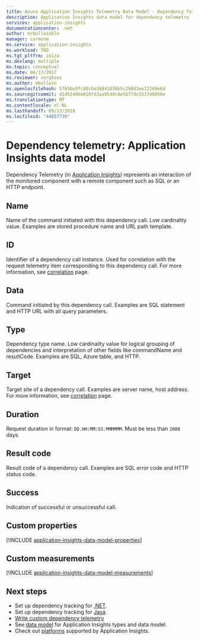 ```yaml
---
title: Azure Application Insights Telemetry Data Model - Dependency Telemetry | Microsoft Docs
description: Application Insights data model for dependency telemetry
services: application-insights
documentationcenter: .net
author: mrbullwinkle
manager: carmonm
ms.service: application-insights
ms.workload: TBD
ms.tgt_pltfrm: ibiza
ms.devlang: multiple
ms.topic: conceptual
ms.date: 04/17/2017
ms.reviewer: sergkanz
ms.author: mbullwin
ms.openlocfilehash: 5765be9fc88cbe38841078b5c298d3ee12269e6d
ms.sourcegitcommit: d1451406a010fd3aa854dc8e5b77dc5537d8050e
ms.translationtype: MT
ms.contentlocale: nl-NL
ms.lasthandoff: 09/13/2018
ms.locfileid: "44857730"
---
```

# <a name="dependency-telemetry-application-insights-data-model"></a>Dependency telemetry: Application Insights data model

Dependency Telemetry (in [Application Insights](app-insights-overview.md)) represents an interaction of the monitored component with a remote component such as SQL or an HTTP endpoint.

## <a name="name"></a>Name

Name of the command initiated with this dependency call. Low cardinality value. Examples are stored procedure name and URL path template.

## <a name="id"></a>ID

Identifier of a dependency call instance. Used for correlation with the request telemetry item corresponding to this dependency call. For more information, see [correlation](application-insights-correlation.md) page.

## <a name="data"></a>Data

Command initiated by this dependency call. Examples are SQL statement and HTTP URL with all query parameters.

## <a name="type"></a>Type

Dependency type name. Low cardinality value for logical grouping of dependencies and interpretation of other fields like commandName and resultCode. Examples are SQL, Azure table, and HTTP.

## <a name="target"></a>Target

Target site of a dependency call. Examples are server name, host address. For more information, see [correlation](application-insights-correlation.md) page.

## <a name="duration"></a>Duration

Request duration in format: `DD.HH:MM:SS.MMMMMM`. Must be less than `1000` days.

## <a name="result-code"></a>Result code

Result code of a dependency call. Examples are SQL error code and HTTP status code.

## <a name="success"></a>Success

Indication of successful or unsuccessful call.

## <a name="custom-properties"></a>Custom properties

[!INCLUDE [application-insights-data-model-properties](../../includes/application-insights-data-model-properties.md)]

## <a name="custom-measurements"></a>Custom measurements

[!INCLUDE [application-insights-data-model-measurements](../../includes/application-insights-data-model-measurements.md)]


## <a name="next-steps"></a>Next steps

- Set up dependency tracking for [.NET](app-insights-asp-net-dependencies.md).
- Set up dependency tracking for [Java](app-insights-java-agent.md).
- [Write custom dependency telemetry](app-insights-api-custom-events-metrics.md#trackdependency)
- See [data model](application-insights-data-model.md) for Application Insights types and data model.
- Check out [platforms](app-insights-platforms.md) supported by Application Insights.
